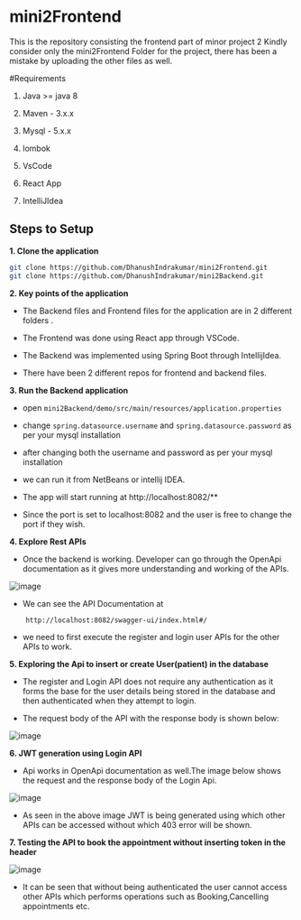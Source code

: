 # mini2Frontend
This is the repository consisting the frontend part of minor project 2
Kindly consider only the mini2Frontend Folder for the project, there has been a mistake by uploading the other files as well.

#Requirements

1. Java >= java 8

2. Maven - 3.x.x

3. Mysql - 5.x.x

4. lombok

5. VsCode

6. React App

7. IntelliJIdea

## Steps to Setup

**1. Clone the application**

```bash
git clone https://github.com/DhanushIndrakumar/mini2Frontend.git
git clone https://github.com/DhanushIndrakumar/mini2Backend.git
```
**2. Key points of the application**

+ The Backend files and Frontend files for the application are in 2 different folders .

+ The Frontend was done using React app through VSCode.

+ The Backend was implemented using Spring Boot through IntellijIdea.

+ There have been 2 different repos for frontend and backend files.


**3. Run the Backend application**

+ open `mini2Backend/demo/src/main/resources/application.properties`

+ change `spring.datasource.username` and `spring.datasource.password` as per your mysql installation

+ after changing both the username and password as per your mysql installation
  
+ we can run it from NetBeans or intellij IDEA.

+ The app will start running at http://localhost:8082/**
  
+ Since the port is set to localhost:8082 and the user is free to change the port if they wish.

**4. Explore Rest APIs**

+ Once the backend is working. Developer can go through the OpenApi documentation as it gives more understanding and working of the APIs.

 ![image](https://github.com/user-attachments/assets/33dc07af-548d-4bfb-b4b7-79c007dbebab)
+ We can see the API Documentation at

```bash
    http://localhost:8082/swagger-ui/index.html#/
```
+ we need to first execute the register and login user APIs for the other APIs to work.


**5. Exploring the Api to insert or create User(patient) in the database**

+ The register and Login API does not require any authentication as it forms the base for the user details being stored in the database and then authenticated when they attempt to login. 

+ The request body of the API with the response body is shown below:

![image](https://github.com/user-attachments/assets/c4dd45f2-830d-4290-a42c-98986da0b4c2)

**6. JWT generation using Login API**

+ Api works in OpenApi documentation as well.The image below shows the request and the response body of the Login Api.

![image](https://github.com/user-attachments/assets/cff77088-f0e8-4864-bcec-7b0ca52324de)

+ As seen in the above image JWT is being generated using which other APIs can be accessed without which 403 error will be shown.

**7. Testing the API to book the appointment without inserting token in the header**

![image](https://github.com/user-attachments/assets/6c8121c5-d6aa-44ab-846f-12a127c44e33)

+ It can be seen that without being authenticated the user cannot access other APIs which performs operations such as Booking,Cancelling appointments etc.
